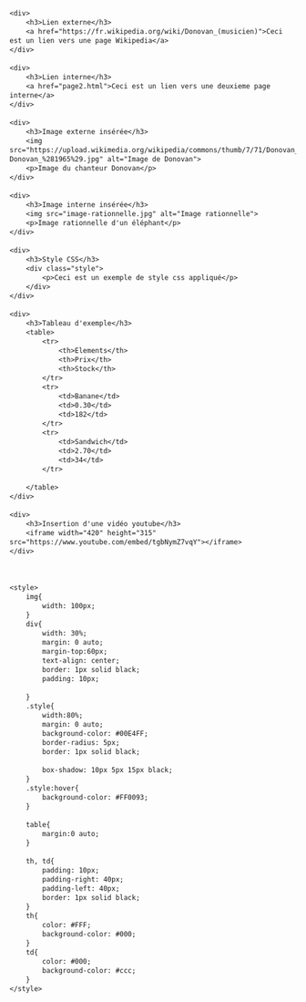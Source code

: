 
<html lang="fr">
<head>
    <meta charset="UTF-8">
</head>
<body>

    <div>
        <h3>Lien externe</h3>
        <a href="https://fr.wikipedia.org/wiki/Donovan_(musicien)">Ceci est un lien vers une page Wikipedia</a>
    </div>

    <div>
        <h3>Lien interne</h3>
        <a href="page2.html">Ceci est un lien vers une deuxieme page interne</a>
    </div>

    <div>
        <h3>Image externe insérée</h3>
        <img src="https://upload.wikimedia.org/wikipedia/commons/thumb/7/71/Donovan_%281965%29.jpg/440px-Donovan_%281965%29.jpg" alt="Image de Donovan">
        <p>Image du chanteur Donovan</p>
    </div>

    <div>
        <h3>Image interne insérée</h3>
        <img src="image-rationnelle.jpg" alt="Image rationnelle">
        <p>Image rationnelle d'un éléphant</p>
    </div>

    <div>
        <h3>Style CSS</h3>
        <div class="style">
            <p>Ceci est un exemple de style css appliqué</p>
        </div>
    </div>

    <div>
        <h3>Tableau d'exemple</h3>
        <table>
            <tr>
                <th>Elements</th>
                <th>Prix</th>
                <th>Stock</th>
            </tr>
            <tr>
                <td>Banane</td>
                <td>0.30</td>
                <td>182</td>
            </tr>
            <tr>
                <td>Sandwich</td>
                <td>2.70</td>
                <td>34</td>
            </tr>

        </table>
    </div>

    <div>
        <h3>Insertion d'une vidéo youtube</h3>
        <iframe width="420" height="315" src="https://www.youtube.com/embed/tgbNymZ7vqY"></iframe>
    </div>



    <style>
        img{
            width: 100px;
        }
        div{
            width: 30%;
            margin: 0 auto;
            margin-top:60px;
            text-align: center;
            border: 1px solid black;
            padding: 10px;
            
        }
        .style{
            width:80%;
            margin: 0 auto;
            background-color: #00E4FF;
            border-radius: 5px;
            border: 1px solid black;

            box-shadow: 10px 5px 15px black;
        }
        .style:hover{
            background-color: #FF0093;
        }

        table{
            margin:0 auto;
        }

        th, td{
            padding: 10px;
            padding-right: 40px;
            padding-left: 40px;
            border: 1px solid black;
        }
        th{
            color: #FFF;
            background-color: #000;
        }
        td{
            color: #000;
            background-color: #ccc;
        }
    </style>

    
</body>
</html>
